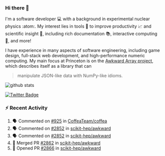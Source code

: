 ### Hi there 👋 

I'm a software developer 💻 with a background in experimental nuclear physics :atom:. My interest lies in tools :wrench: to improve productivity :chart_with_upwards_trend: and scientific insight :telescope:, including rich documentation 📚, interactive computing 🧮, and more! 

I have experience in many aspects of software engineering, including game design, full-stack web development, and high-performance numeric computing. My main focus at Princeton is on the [Awkward Array project](awkward-array.org/), which describes itself as a library that can 
> manipulate JSON-like data with NumPy-like idioms.

![github stats](https://github-readme-stats.vercel.app/api?username=agoose77&show_icons=true&hide_rank=true&hide_title=true&bg_color=30,e76445,904e95&text_color=efe3ec&icon_color=efe3ec)
<!--
**agoose77/agoose77** is a ✨ _special_ ✨ repository because its `README.md` (this file) appears on your GitHub profile.

Here are some ideas to get you started:

- 🔭 I’m currently working on ...
- 🌱 I’m currently learning ...
- 👯 I’m looking to collaborate on ...
- 🤔 I’m looking for help with ...
- 💬 Ask me about ...
- 📫 How to reach me: ...
- 😄 Pronouns: ...
- ⚡ Fun fact: ...
-->

[![Twitter Badge](https://img.shields.io/twitter/follow/agoose77?style=flat-square&logo=Twitter&logoColor=white&color=cornflowerblue)](https://twitter.com/agoose77)

### :zap: Recent Activity

<!--START_SECTION:activity-->
1. 🗣 Commented on [#925](https://github.com/CoffeaTeam/coffea/pull/925#issuecomment-1836658062) in [CoffeaTeam/coffea](https://github.com/CoffeaTeam/coffea)
2. 🗣 Commented on [#2852](https://github.com/scikit-hep/awkward/pull/2852#issuecomment-1836651826) in [scikit-hep/awkward](https://github.com/scikit-hep/awkward)
3. 🗣 Commented on [#2852](https://github.com/scikit-hep/awkward/pull/2852#issuecomment-1836650868) in [scikit-hep/awkward](https://github.com/scikit-hep/awkward)
4. 🎉 Merged PR [#2862](https://github.com/scikit-hep/awkward/pull/2862) in [scikit-hep/awkward](https://github.com/scikit-hep/awkward)
5. 💪 Opened PR [#2866](https://github.com/scikit-hep/awkward/pull/2866) in [scikit-hep/awkward](https://github.com/scikit-hep/awkward)
<!--END_SECTION:activity-->
